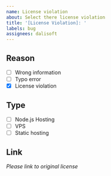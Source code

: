 ```yaml
---
name: License violation
about: Select there license violation
title: '[License Violation]: '
labels: bug
assignees: dalisoft
---
```


## Reason

- [ ] Wrong information
- [ ] Typo error
- [x] License violation

## Type

- [ ] Node.js Hosting
- [ ] VPS
- [ ] Static hosting

## Link

_Please link to original license_

